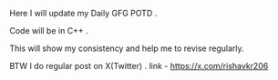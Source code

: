 Here I will update my Daily GFG POTD .

Code will be in C++ .

This will show my consistency and help me to revise regularly.

BTW I do regular post on X(Twitter) . link - https://x.com/rishavkr206
